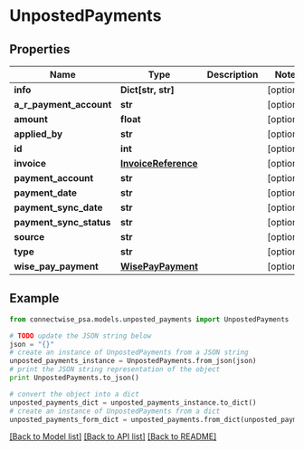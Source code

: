 # UnpostedPayments


## Properties
Name | Type | Description | Notes
------------ | ------------- | ------------- | -------------
**info** | **Dict[str, str]** |  | [optional] 
**a_r_payment_account** | **str** |  | [optional] 
**amount** | **float** |  | [optional] 
**applied_by** | **str** |  | [optional] 
**id** | **int** |  | [optional] 
**invoice** | [**InvoiceReference**](InvoiceReference.md) |  | [optional] 
**payment_account** | **str** |  | [optional] 
**payment_date** | **str** |  | [optional] 
**payment_sync_date** | **str** |  | [optional] 
**payment_sync_status** | **str** |  | [optional] 
**source** | **str** |  | [optional] 
**type** | **str** |  | [optional] 
**wise_pay_payment** | [**WisePayPayment**](WisePayPayment.md) |  | [optional] 

## Example

```python
from connectwise_psa.models.unposted_payments import UnpostedPayments

# TODO update the JSON string below
json = "{}"
# create an instance of UnpostedPayments from a JSON string
unposted_payments_instance = UnpostedPayments.from_json(json)
# print the JSON string representation of the object
print UnpostedPayments.to_json()

# convert the object into a dict
unposted_payments_dict = unposted_payments_instance.to_dict()
# create an instance of UnpostedPayments from a dict
unposted_payments_form_dict = unposted_payments.from_dict(unposted_payments_dict)
```
[[Back to Model list]](../README.md#documentation-for-models) [[Back to API list]](../README.md#documentation-for-api-endpoints) [[Back to README]](../README.md)


